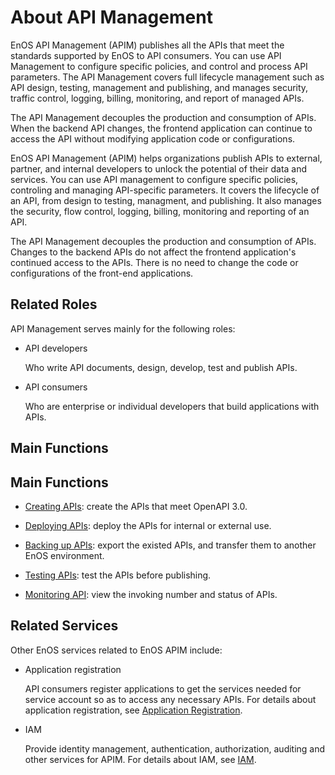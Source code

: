 # About API Management

EnOS API Management (APIM) publishes all the APIs that meet the standards supported by EnOS to API consumers. You can use API Management to configure specific policies, and control and process API parameters. The API Management covers full lifecycle management such as API design, testing, management and publishing, and manages security, traffic control, logging, billing, monitoring, and report of managed APIs.

The API Management decouples the production and consumption of APIs. When the backend API changes, the frontend application can continue to access the API without modifying application code or configurations.

EnOS API Management (APIM) helps organizations publish APIs to external, partner, and internal developers to unlock the potential of their data and services. You can use API management to configure specific policies, controling and managing API-specific parameters. It covers the lifecycle of an API, from design to testing, managment, and publishing. It also manages the security, flow control, logging, billing, monitoring and reporting of an API.

The API Management decouples the production and consumption of APIs. Changes to the backend APIs do not affect the frontend application's continued access to the APIs. There is no need to change the code or configurations of the front-end applications.

## Related Roles
API Management serves mainly for the following roles:

- API developers

  Who write API documents, design, develop, test and publish APIs. 

- API consumers

  Who are enterprise or individual developers that build applications with APIs.

## Main Functions

## Main Functions
  
- [Creating APIs](howto/creating_api): create the APIs that meet OpenAPI 3.0.

- [Deploying APIs](howto/deploying_api): deploy the APIs for internal or external use.

- [Backing up APIs](howto/exporting_api): export the existed APIs, and transfer them to another EnOS environment.

- [Testing APIs](howto/testing_api): test the APIs before publishing.

- [Monitoring API](howto/monitoring_api): view the invoking number and status of APIs.

## Related Services

Other EnOS services related to EnOS APIM include:

- Application registration

  API consumers register applications to get the services needed for service account so as to access any necessary APIs. For details about application registration, see [Application Registration](/docs/app-development/en/2.0.9/app_dev_overview).

- IAM

  Provide identity management, authentication, authorization, auditing and other services for APIM. For details about IAM, see [IAM](/docs/enos/en/2.0.9/iam/iam_overview).



